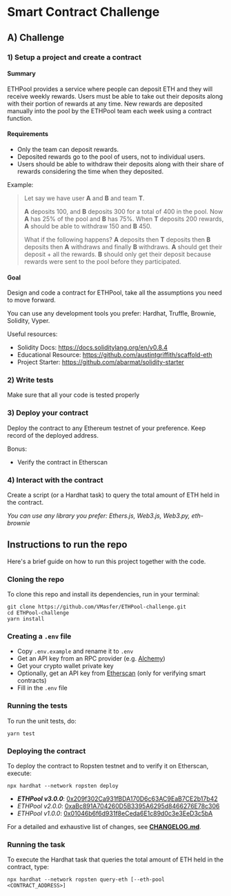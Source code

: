 # Smart Contract Challenge

## A) Challenge

### 1) Setup a project and create a contract

#### Summary

ETHPool provides a service where people can deposit ETH and they will receive weekly rewards. Users must be able to take out their deposits along with their portion of rewards at any time. New rewards are deposited manually into the pool by the ETHPool team each week using a contract function.

#### Requirements

- Only the team can deposit rewards.
- Deposited rewards go to the pool of users, not to individual users.
- Users should be able to withdraw their deposits along with their share of rewards considering the time when they deposited.

Example:

> Let say we have user **A** and **B** and team **T**.
>
> **A** deposits 100, and **B** deposits 300 for a total of 400 in the pool. Now **A** has 25% of the pool and **B** has 75%. When **T** deposits 200 rewards, **A** should be able to withdraw 150 and **B** 450.
>
> What if the following happens? **A** deposits then **T** deposits then **B** deposits then **A** withdraws and finally **B** withdraws.
> **A** should get their deposit + all the rewards.
> **B** should only get their deposit because rewards were sent to the pool before they participated.

#### Goal

Design and code a contract for ETHPool, take all the assumptions you need to move forward.

You can use any development tools you prefer: Hardhat, Truffle, Brownie, Solidity, Vyper.

Useful resources:

- Solidity Docs: https://docs.soliditylang.org/en/v0.8.4
- Educational Resource: https://github.com/austintgriffith/scaffold-eth
- Project Starter: https://github.com/abarmat/solidity-starter

### 2) Write tests

Make sure that all your code is tested properly

### 3) Deploy your contract

Deploy the contract to any Ethereum testnet of your preference. Keep record of the deployed address.

Bonus:

- Verify the contract in Etherscan

### 4) Interact with the contract

Create a script (or a Hardhat task) to query the total amount of ETH held in the contract.

_You can use any library you prefer: Ethers.js, Web3.js, Web3.py, eth-brownie_

## Instructions to run the repo

Here's a brief guide on how to run this project together with the code.

### Cloning the repo

To clone this repo and install its dependencies, run in your terminal:

```
git clone https://github.com/VMasfer/ETHPool-challenge.git
cd ETHPool-challenge
yarn install
```

### Creating a `.env` file

- Copy `.env.example` and rename it to `.env`
- Get an API key from an RPC provider (e.g. [Alchemy](https://www.alchemy.com/))
- Get your crypto wallet private key
- Optionally, get an API key from [Etherscan](https://etherscan.io/) (only for verifying smart contracts)
- Fill in the `.env` file

### Running the tests

To run the unit tests, do:

```
yarn test
```

### Deploying the contract

To deploy the contract to Ropsten testnet and to verify it on Etherscan, execute:

```
npx hardhat --network ropsten deploy
```

- **_ETHPool v3.0.0_**: [0x209f302Ca931fBDA170D6c63AC9EaB7CE2b17b42](https://ropsten.etherscan.io/address/0x209f302Ca931fBDA170D6c63AC9EaB7CE2b17b42)
- _ETHPool v2.0.0_: [0xaBc891A704260D5B3395A6295d8466276E78c306](https://ropsten.etherscan.io/address/0xaBc891A704260D5B3395A6295d8466276E78c306)
- _ETHPool v1.0.0_: [0x01046b6f6d931f8eCeda6E1c89d0c3e3EeD3c5bA](https://ropsten.etherscan.io/address/0x01046b6f6d931f8eCeda6E1c89d0c3e3EeD3c5bA)

For a detailed and exhaustive list of changes, see **[CHANGELOG.md](/CHANGELOG.md)**.

### Running the task

To execute the Hardhat task that queries the total amount of ETH held in the contract, type:

```
npx hardhat --network ropsten query-eth [--eth-pool <CONTRACT_ADDRESS>]
```
